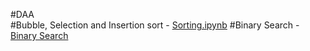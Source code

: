 #DAA                                                                                                                                                                   
#Bubble, Selection and Insertion sort - [Sorting.ipynb](https://github.com/2203A51739/DAA/blob/main/Sorting.ipynb)
#Binary Search - [Binary Search](https://github.com/2203A51739/DAA/blob/main/binary.py)
